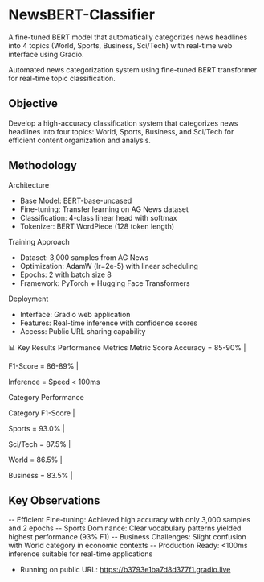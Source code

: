 # NewsBERT-Classifier
A fine-tuned BERT model that automatically categorizes news headlines into 4 topics (World, Sports, Business, Sci/Tech) with real-time web interface using Gradio.

Automated news categorization system using fine-tuned BERT transformer for real-time topic classification.

## Objective
Develop a high-accuracy classification system that categorizes news headlines into four topics: World, Sports, Business, and Sci/Tech for efficient content organization and analysis.

## Methodology

Architecture
- Base Model: BERT-base-uncased
- Fine-tuning: Transfer learning on AG News dataset
- Classification: 4-class linear head with softmax
- Tokenizer: BERT WordPiece (128 token length)

Training Approach
- Dataset: 3,000 samples from AG News
- Optimization: AdamW (lr=2e-5) with linear scheduling
- Epochs: 2 with batch size 8
- Framework: PyTorch + Hugging Face Transformers

Deployment
- Interface: Gradio web application
- Features: Real-time inference with confidence scores
- Access: Public URL sharing capability

📊 Key Results
Performance Metrics
Metric	Score
Accuracy = 85-90% | 

F1-Score = 	86-89% | 

Inference =  Speed	< 100ms

Category Performance

Category	F1-Score | 

Sports = 93.0% | 

Sci/Tech = 87.5% | 

World = 86.5% | 

Business = 83.5% | 

## Key Observations
-- Efficient Fine-tuning: Achieved high accuracy with only 3,000 samples and 2 epochs
-- Sports Dominance: Clear vocabulary patterns yielded highest performance (93% F1)
-- Business Challenges: Slight confusion with World category in economic contexts
-- Production Ready: <100ms inference suitable for real-time applications

* Running on public URL: https://b3793e1ba7d8d377f1.gradio.live
